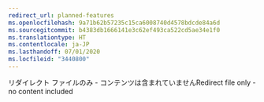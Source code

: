 ```yaml
---
redirect_url: planned-features
ms.openlocfilehash: 9a71b62b57235c15ca6008740d4578bdcde84a6d
ms.sourcegitcommit: b4383db1666141e3c62ef493ca522cd5ae34e1f0
ms.translationtype: HT
ms.contentlocale: ja-JP
ms.lasthandoff: 07/01/2020
ms.locfileid: "3440800"
---
```

<span data-ttu-id="aabd2-101">リダイレクト ファイルのみ - コンテンツは含まれていません</span><span class="sxs-lookup"><span data-stu-id="aabd2-101">Redirect file only - no content included</span></span>